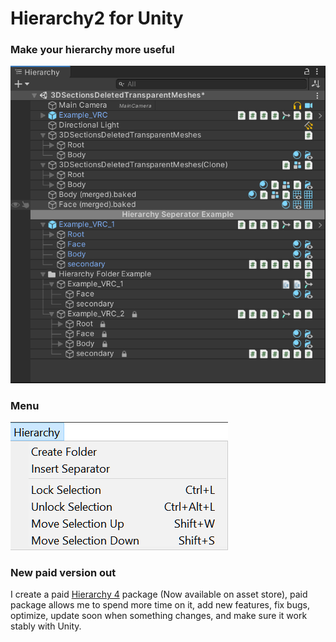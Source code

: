 # Hierarchy2 for Unity


### Make your hierarchy more useful

![](Hierarchy.png)

### Menu

![](HierarchyMenu.png)


### New paid version out

I create a paid [Hierarchy 4](https://assetstore.unity.com/packages/slug/242660) package (Now available on asset store), paid package allows me to spend more time on it, add new features, fix bugs, optimize, update soon when something changes, and make sure it work stably with Unity.
